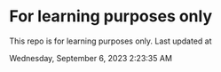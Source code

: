 # For learning purposes only
This repo is for learning purposes only.
Last updated at

Wednesday, September 6, 2023 2:23:35 AM

